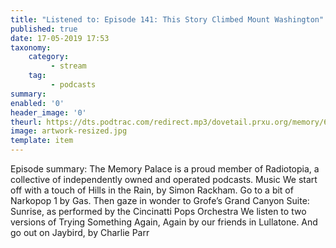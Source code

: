 ```yaml
---
title: "Listened to: Episode 141: This Story Climbed Mount Washington"
published: true
date: 17-05-2019 17:53
taxonomy:
    category:
         - stream
    tag:
         - podcasts
summary:
enabled: '0'
header_image: '0'
theurl: https://dts.podtrac.com/redirect.mp3/dovetail.prxu.org/memory/60f91171-9541-4560-bcc3-625c3d207bf1/thememorypalace.mp3
image: artwork-resized.jpg
template: item
---
```

 
Episode summary: The Memory Palace is a proud member of Radiotopia, a collective of independently owned and operated podcasts. Music We start off with a touch of Hills in the Rain, by Simon Rackham. Go to a bit of Narkopop 1 by Gas. Then gaze in wonder to Grofe’s Grand Canyon Suite: Sunrise, as performed by the Cincinatti Pops Orchestra We listen to two versions of Trying Something Again, Again by our friends in Lullatone. And go out on Jaybird, by Charlie Parr
